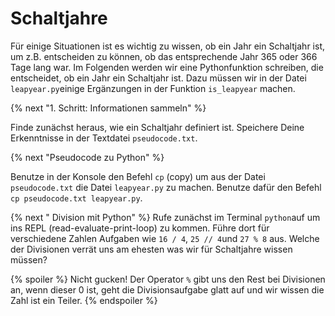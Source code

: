 # Schaltjahre

Für einige Situationen ist es wichtig zu wissen, ob ein Jahr ein Schaltjahr ist, um z.B. entscheiden zu können, ob das entsprechende Jahr 365 oder 366 Tage lang war.
Im Folgenden werden wir eine Pythonfunktion schreiben, die entscheidet, ob ein Jahr ein Schaltjahr ist. Dazu müssen wir in der Datei `leapyear.py`einige Ergänzungen in der Funktion `is_leapyear` machen.

{% next "1. Schritt: Informationen sammeln" %}

Finde zunächst heraus, wie ein Schaltjahr definiert ist.
Speichere Deine Erkenntnisse in der Textdatei `pseudocode.txt`.

{% next    "Pseudocode zu Python" %}

Benutze in der Konsole den Befehl `cp` (copy) um aus der Datei `pseudocode.txt` die Datei `leapyear.py` zu machen.
Benutze dafür den Befehl `cp pseudocode.txt leapyear.py`.


{% next " Division mit Python" %}
Rufe zunächst im Terminal `python`auf um ins REPL (read-evaluate-print-loop) zu kommen. Führe dort für verschiedene Zahlen Aufgaben wie
`16 / 4`, `25 // 4`und `27 % 8` aus. Welche der Divisionen verrät uns am ehesten was wir für Schaltjahre wissen müssen?


{% spoiler %}
Nicht gucken! Der Operator `%` gibt uns den Rest bei Divisionen an, wenn dieser 0 ist, geht die Divisionsaufgabe glatt auf und wir wissen die Zahl ist ein Teiler.
{% endspoiler %}
